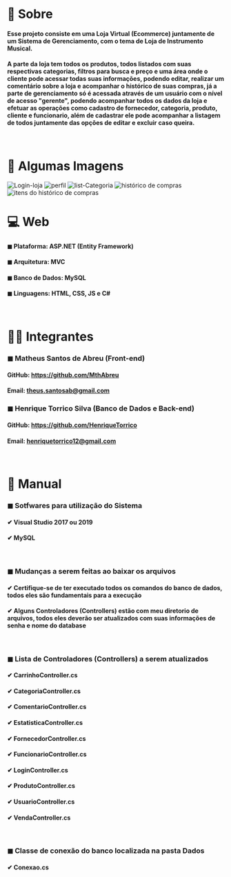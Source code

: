 # 📌 Sobre

#### <p>Esse projeto consiste em uma Loja Virtual (Ecommerce) juntamente de um Sistema de Gerenciamento, com o tema de Loja de Instrumento Musical.</p>

#### <p>A parte da loja tem todos os produtos, todos listados com suas respectivas categorias, filtros para busca e preço e uma área onde o cliente pode acessar todas suas informações, podendo editar, realizar um comentário sobre a loja e acompanhar o histórico de suas compras, já a parte de gerenciamento só é acessada através de um usuário com o nível de acesso "gerente", podendo acompanhar todos os dados da loja e efetuar as operações como cadastro de fornecedor, categoria, produto, cliente e funcionario, além de cadastrar ele pode acompanhar a listagem de todos juntamente das opções de editar e excluir caso queira.</p>

<br>

# 📍 Algumas Imagens
![Login-loja](https://user-images.githubusercontent.com/64800211/124823225-56640680-df47-11eb-8966-9dd55b530915.png)
![perfil](https://user-images.githubusercontent.com/64800211/124823226-56fc9d00-df47-11eb-9fa3-651fb753d9ac.png)
![list-Categoria](https://user-images.githubusercontent.com/64800211/124823223-56640680-df47-11eb-9381-e75606dd81d9.png)
![histórico de compras](https://user-images.githubusercontent.com/64800211/124823220-549a4300-df47-11eb-8a03-4412c928b7c5.png)
![itens do histórico de compras](https://user-images.githubusercontent.com/64800211/124823222-55cb7000-df47-11eb-9931-458347025bde.png)

# 💻 Web
#### ◼ Plataforma: ASP.NET (Entity Framework)<br>
#### ◼ Arquitetura: MVC <br>
#### ◼ Banco de Dados: MySQL<br>
#### ◼ Linguagens: HTML, CSS, JS e C#

<br>

# 👨‍💻 Integrantes
### ◼ Matheus Santos de Abreu (Front-end) <br>
#### GitHub: https://github.com/MthAbreu
#### Email: theus.santosab@gmail.com

### ◼ Henrique Torrico Silva (Banco de Dados e Back-end) <br>
#### GitHub: https://github.com/HenriqueTorrico
#### Email: henriquetorrico12@gmail.com

<br>

# 📜 Manual
### ◼ Sotfwares para utilização do Sistema
#### ✔ Visual Studio 2017 ou 2019
#### ✔ MySQL

<br>

### ◼ Mudanças a serem feitas ao baixar os arquivos
#### ✔ Certifique-se de ter executado todos os comandos do banco de dados, todos eles são fundamentais para a execução
#### ✔ Alguns Controladores (Controllers) estão com meu diretorio de arquivos, todos eles deverão ser atualizados com suas informações de senha e nome do database

<br>

### ◼ Lista de Controladores (Controllers) a serem atualizados
#### ✔ CarrinhoController.cs
#### ✔ CategoriaController.cs
#### ✔ ComentarioController.cs
#### ✔ EstatisticaController.cs
#### ✔ FornecedorController.cs
#### ✔ FuncionarioController.cs
#### ✔ LoginController.cs
#### ✔ ProdutoController.cs
#### ✔ UsuarioController.cs
#### ✔ VendaController.cs

<br>

### ◼ Classe de conexão do banco localizada na pasta Dados
#### ✔ Conexao.cs
